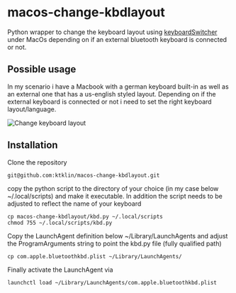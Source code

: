 # macos-change-kbdlayout

Python wrapper to change the keyboard layout using [keyboardSwitcher](https://github.com/Lutzifer/keyboardSwitcher) under MacOs 
depending on if an external bluetooth keyboard is connected or not.

## Possible usage

In my scenario i have a Macbook with a german keyboard built-in as well as an external one that has a us-english styled layout.
Depending on if the external keyboard is connected or not i need to set the right keyboard layout/language.

![Change keyboard layout](bluetooth.gif)

## Installation

Clone the repository

```
git@github.com:ktklin/macos-change-kbdlayout.git
```

copy the python script to the directory of your choice (in my case below ~/.local/scripts)
and make it executable. In addition the script needs to be adjusted to reflect the 
name of your keyboard

```
cp macos-change-kbdlayout/kbd.py ~/.local/scripts
chmod 755 ~/.local/scripts/kbd.py
```

Copy the LaunchAgent definition below ~/Library/LaunchAgents and adjust the ProgramArguments string to point 
the kbd.py file (fully qualified path)

```
cp com.apple.bluetoothkbd.plist ~/Library/LaunchAgents/
```

Finally activate the LaunchAgent via
```
launchctl load ~/Library/LaunchAgents/com.apple.bluetoothkbd.plist 
```




